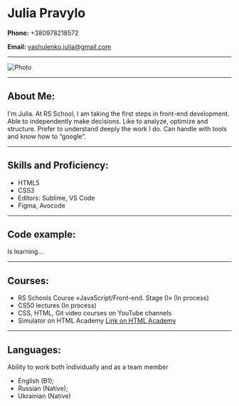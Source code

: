 # Julia Pravylo

**Phone:** +380978218572

**Email:** vashulenko.julia@gmail.com

***

![Photo](rsschool-cv\photo.jpg)

***

## About Me:

I'm Julia. At RS School, I am taking the first steps in front-end development. 
Able to independently make decisions. Like to analyze, optimize and structure. 
Prefer to understand deeply the work I do. 
Can handle with tools and know how to “google”.

***

## Skills and Proficiency:

- HTML5
- CSS3
- Editors: Sublime, VS Code
- Figma, Avocode

***

## Code example:

Is learning...

***

## Courses:

- RS Schools Course «JavaScript/Front-end. Stage 0» (In process)
- CS50 lectures (In process)
- CSS, HTML, Git video courses on YouTube channels
- Simulator on HTML Academy [Link on HTML Academy](https://htmlacademy.ru/)

***

## Languages:

Ability to work both individually and as a team member

- English (B1);
- Russian (Native);
- Ukrainian (Native)